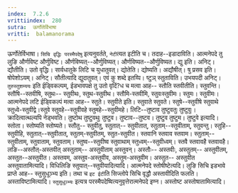 ```yaml
---
index:  7.2.6
vrittiindex:  280
sutra:  ऊर्णोतेर्विभाषा
vritti:  balamanorama 
---
```


ऊर्णोतेर्विभाषा। `सिचि वृद्धिः परस्मैपदेषु` इत्यनुवर्तते, `नेटी`त्यत इटीति च। तदाह--इडादाविति। आत्मनेपदे तु लुङि और्णविष्ट और्णुविष्ट। और्णविष्यत्--और्णुविष्यत्। और्णविष्यत--और्णुविष्यत। द्यु इति। अनिट्। द्यौतीति। उतो वृद्धिः। सार्वधातुके लिटि च युधातुवत्। द्योतेति। द्योष्यति। अद्यौषीत्। षु प्रसव इति। षोपेशोऽयम्। अनिट्। सौतीत्यादि द्युदातुवत्। एवं कु शब्दे इतय्पि। ष्टुञ् स्तुताविति। उभयपदी अनिट्। `तुरुस्तुशम्ययः` इति ईड्विकल्पम्, ईडभावपक्षे तु उतो वृदिं?ध च मत्वा आह-- स्तौति स्तवीतीति। स्तुवन्ति। स्तौषि--स्तवीषि, स्तुथः-- स्तुवीथः, स्तुथ-स्तुवीथ। स्तौमि-स्तवीमि, स्तुवःस्तुवीमः। स्तुमः। स्तुवीमः। आत्मनेपदे लटि ईड्विकल्पं मत्वा आह-- स्तुते। स्तुवीते इति। स्तुवाते स्तुवते। स्तुषे--स्तुवीषे स्तुवाथे स्तुध्वे-स्तुवीद्वे।स्तुवे स्तुवहे--स्तुवीवहे स्तुमहे--स्तुवीमहे। लिटि--तुष्टाव तुष्टुवतुः तुष्टुवुः। क्रादित्वात्थल्यपि नेड्भवति। तुष्टोथ तुष्टुवथुः तुष्टुव। तुष्टाव--तुष्टव। तुष्टुव तुष्टुम। तुष्टुवे इत्यादि। स्तोता। स्तोष्यति स्तोष्यते। स्तौतु-- स्तुवीतु, स्तुतात्-- स्तुवीतात्, स्तुताम्--स्तुवीताम्, स्तुवन्तु। स्तुहि--स्तुवीहि, स्तुतात्--स्तुवीतात्, स्तुतम्-स्तुवीतम्, स्तुत-स्तुवीत। स्तवानि स्तवाव स्तवाम। स्तुताम्--स्तुवीताम्, स्तुवाताम्, स्तुवताम्। स्तुष्व--स्तुवीष्व स्तुवाथाम् स्तुध्वम्--स्तुवीध्वम्। स्तवै स्तवावहै स्तवावहै। लङि--अस्तौत्-अस्तवीत् अस्तुताम्-- अस्तुवीताम् अस्तुवन्। अस्तौः-- अस्तवीः, अस्तुतम्-- अस्तुवीतम्, अस्तुत--अस्तुवीत। अस्तवम्, अस्तुव-अस्तुवीव, अस्तुम-अस्तुवीम। अस्तुत-- अस्तुवीत अस्तुवातामित्यादि। विधिलिङि स्तुयात्--स्तुवीयादित्यादि। आत्मनेपदे स्तोषीष्टेत्यदि। लुङि सिचि इडभावे प्राप्ते आह-- स्तुसुधूञ्भ्य इति। तथा च `इट ईटी`ति सिज्लोपे सिचि वृद्धौ अस्तावीदिति फलति। अस्ताविष्टामित्यादि। `स्तुसुधूञ्भ्यः` इत्यत्र परस्मैपदेष्वित्यनुवृत्तेरात्मनेपदे इण्न। अस्तोष्ट अस्तोषातामित्यादि।

